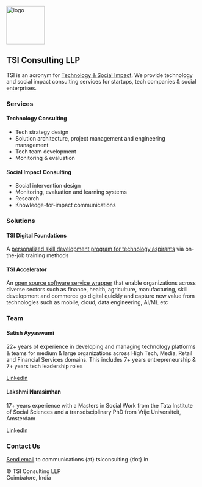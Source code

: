 <img src="https://avatars.githubusercontent.com/u/111055520?v=4" alt="logo" width="100"/><br>
## TSI Consulting LLP
TSI is an acronym for <u>Technology & Social Impact</u>. We provide technology and social impact consulting services for startups, tech companies & social enterprises.

### Services

#### Technology Consulting

- Tech strategy design
- Solution architecture, project management and engineering management
- Tech team development
- Monitoring & evaluation

#### Social Impact Consulting

- Social intervention design
- Monitoring, evaluation and learning systems
- Research
- Knowledge-for-impact communications

### Solutions

#### TSI Digital Foundations

A <a href="https://github.com/tsiconsulting/tsi-digital-foundations">personalized skill development program for technology aspirants</a> via on-the-job training methods

#### TSI Accelerator

An <a href="https://github.com/tsiconsulting/tsi-accelerator">open source software service wrapper</a> that enable organizations across diverse sectors such as finance, health, agriculture, manufacturing, skill development and commerce go digital quickly and capture new value from technologies such as mobile, cloud, data engineering, AI/ML etc

### Team

#### Satish Ayyaswami

22+ years of experience in developing and managing technology platforms & teams for medium & large organizations across High Tech, Media, Retail and Financial Services domains. This includes 7+ years entrepreneurship & 7+ years tech leadership roles

<a href="https://www.linkedin.com/in/satishayyaswami">LinkedIn</a>

#### Lakshmi Narasimhan

17+ years experience with a Masters in Social Work from the Tata Institute of Social Sciences and a transdisciplinary
PhD from Vrije Universiteit, Amsterdam

<a href="https://www.linkedin.com/in/lakshmi-narasimhan-aa0b23197">LinkedIn</a>

### Contact Us

<p><a href="mailto:communications@tsiconsulting.in">Send email</a> to communications {at} tsiconsulting {dot} in</p>

&#169; TSI Consulting LLP <br>
Coimbatore, India